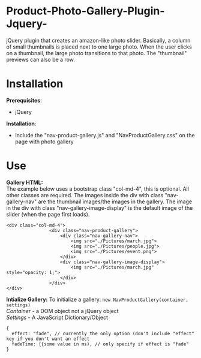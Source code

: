 # Product-Photo-Gallery-Plugin-Jquery-
jQuery plugin that creates an amazon-like photo slider. Basically, a column of small thumbnails is placed next to one large photo. When the user clicks on a thumbnail, the large photo transitions to that photo. The "thumbnail" previews can also be a row.

# Installation

**Prerequisites**:
- jQuery  

**Installation**:
- Include the "nav-product-gallery.js" and "NavProductGallery.css" on the page with photo gallery

# Use
**Gallery HTML:**  
The example below uses a bootstrap class "col-md-4", this is optional. All other classes are required. The images inside the div with class "nav-gallery-nav" are the thumbnail images/the images in the gallery. The image in the div with class "nav-gallery-image-display" is the default image of the slider (when the page first loads).  
```
<div class="col-md-4">
                <div class="nav-product-gallery">
                    <div class="nav-gallery-nav">
                        <img src="./Pictures/march.jpg">
                        <img src="./Pictures/people.jpg">
                        <img src="./Pictures/event.png">
                    </div>
                    <div class="nav-gallery-image-display">
                        <img src="./Pictures/march.jpg" style="opacity: 1;">
                    </div>
                </div>
</div>
```

**Intialize Gallery:**
To initialize a gallery: ```new NavProductGallery(container, settings)```  
*Container* - a DOM object not a jQuery object  
*Settings* - A JavaScript Dictionary/Object  
```
{
  effect: "fade", // currently the only option (don't include "effect" key if you don't want an effect
  fadeTime: {{some value in ms), // only specify if effect is "fade"
}
```


